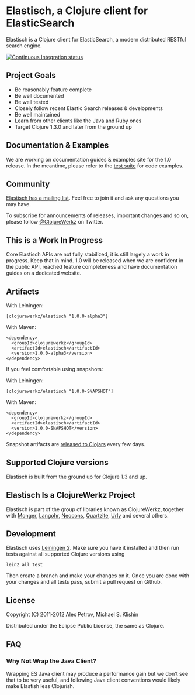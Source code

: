 # Elastisch, a Clojure client for ElasticSearch

Elastisch is a Clojure client for ElasticSearch, a modern distributed RESTful search engine.

[![Continuous Integration status](https://secure.travis-ci.org/clojurewerkz/elastisch.png)](http://travis-ci.org/clojurewerkz/elastisch)


## Project Goals

 * Be reasonably feature complete
 * Be well documented
 * Be well tested
 * Closely follow recent Elastic Search releases & developments
 * Be well maintained
 * Learn from other clients like the Java and Ruby ones
 * Target Clojure 1.3.0 and later from the ground up


## Documentation & Examples

We are working on documentation guides & examples site for the 1.0 release. In the meantime, please refer to the [test suite](https://github.com/michaelklishin/elastisch/tree/master/test/elastisch/test) for code examples.


## Community

[Elastisch has a mailing list](https://groups.google.com/forum/#!forum/clojure-elasticsearch). Feel free to join it and ask any questions you may have.

To subscribe for announcements of releases, important changes and so on, please follow [@ClojureWerkz](https://twitter.com/#!/clojurewerkz) on Twitter.



## This is a Work In Progress

Core Elastisch APIs are not fully stabilized, it is still largely a work in progress. Keep that in mind. 1.0 will be released when we are confident
in the public API, reached feature completeness and have documentation guides on a dedicated website.


## Artifacts

With Leiningen:

    [clojurewerkz/elastisch "1.0.0-alpha3"]


With Maven:

    <dependency>
      <groupId>clojurewerkz</groupId>
      <artifactId>elastisch</artifactId>
      <version>1.0.0-alpha3</version>
    </dependency>

If you feel comfortable using snapshots:

With Leiningen:

    [clojurewerkz/elastisch "1.0.0-SNAPSHOT"]


With Maven:

    <dependency>
      <groupId>clojurewerkz</groupId>
      <artifactId>elastisch</artifactId>
      <version>1.0.0-SNAPSHOT</version>
    </dependency>

Snapshot artifacts are [released to Clojars](https://clojars.org/clojurewerkz/elastisch) every few days.


## Supported Clojure versions

Elastisch is built from the ground up for Clojure 1.3 and up.


## Elastisch Is a ClojureWerkz Project

Elastisch is part of the group of libraries known as ClojureWerkz, together with
[Monger](https://github.com/michaelklishin/monger), [Langohr](https://github.com/michaelklishin/langohr), [Neocons](https://github.com/michaelklishin/neocons), [Quartzite](https://github.com/michaelklishin/quartzite), [Urly](https://github.com/michaelklishin/urly) and several others.



## Development

Elastisch uses [Leiningen 2](https://github.com/technomancy/leiningen/blob/master/doc/TUTORIAL.md). Make
sure you have it installed and then run tests against all supported Clojure versions using

    lein2 all test

Then create a branch and make your changes on it. Once you are done with your changes and all
tests pass, submit a pull request on Github.



## License

Copyright (C) 2011-2012 Alex Petrov, Michael S. Klishin

Distributed under the Eclipse Public License, the same as Clojure.



## FAQ

### Why Not Wrap the Java Client?

Wrapping ES Java client may produce a performance gain but we don't see that to be very useful, and
following Java client conventions would likely make Elastish less Clojurish.
